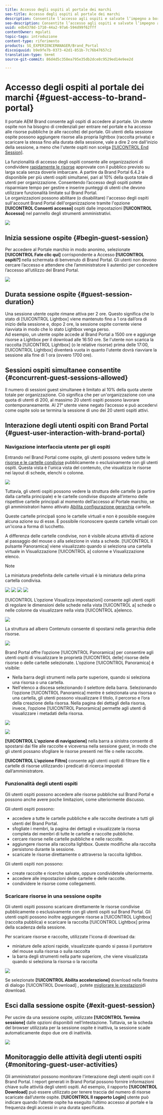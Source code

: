 ```yaml
---
title: Accesso degli ospiti al portale dei marchi
seo-title: Accesso degli ospiti al portale dei marchi
description: Consentite l’accesso agli ospiti e salvate l’impegno a bordo di numerosi utenti che non devono essere autenticati.
seo-description: Consentite l’accesso agli ospiti e salvate l’impegno a bordo di numerosi utenti che non devono essere autenticati.
uuid: edb4378d-1710-44a2-97a6-594d99f62fff
contentOwner: mgulati
topic-tags: introduzione
content-type: riferimento
products: SG_EXPERIENCEMANAGER/Brand_Portal
discoiquuid: b9e9fe7b-0373-42d1-851b-7c76b47657c2
translation-type: tm+mt
source-git-commit: 86d4d5c358ea795e35db2dce8c9529ed14e9ee2d

---
```



# Accesso degli ospiti al portale dei marchi {#guest-access-to-brand-portal}

Il portale AEM Brand consente agli ospiti di accedere al portale. Un utente ospite non ha bisogno di credenziali per entrare nel portale e ha accesso alle risorse pubbliche (e alle raccolte) del portale. Gli utenti della sessione ospite possono aggiungere risorse alla propria lightbox (raccolta privata) e scaricare la stessa fino alla durata della sessione, vale a dire 2 ore dall'inizio della sessione, a meno che l'utente ospiti non scelga [[!UICONTROL End Session]](#exit-guest-session).

La funzionalità di accesso degli ospiti consente alle organizzazioni di condividere [rapidamente le risorse](../using/brand-portal-sharing-folders.md#how-to-share-folders) approvate con il pubblico previsto su larga scala senza doverle imbarcare. A partire da Brand Portal 6.4.2 è disponibile per più utenti ospiti simultanei, pari al 10% della quota totale di utenti per organizzazione. Consentendo l’accesso degli ospiti potete risparmiare tempo per gestire e inserire punteggi di utenti che devono utilizzare funzionalità limitate sul Brand Portal.\
Le organizzazioni possono abilitare (o disabilitare) l'accesso degli ospiti sull'account Brand Portal dell'organizzazione tramite l'opzione **[!UICONTROL Consenti accesso]** ospiti dalle impostazioni **[!UICONTROL Accesso]** nel pannello degli strumenti amministrativi.

<!--
Comment Type: annotation
Last Modified By: mgulati
Last Modified Date: 2018-08-17T10:42:59.879-0400
Removed the first para: "AEM Assets Brand Portal allows public users to enter the portal anonymously and have restricted access to the allowed public resources as guests. Organization users with guest role need not seek access and authentication from administrators."
-->

![](assets/enable-guest-access.png)

## Inizia sessione ospite {#begin-guest-session}

Per accedere al Portale marchio in modo anonimo, selezionate **[!UICONTROL Fate clic qui]** corrispondente a Accesso **[!UICONTROL ospiti?]** nella schermata di benvenuto di Brand Portal. Gli utenti non devono cercare l’accesso e attendere che l’amministratore li autentici per concedere l’accesso all’utilizzo del Brand Portal.

![](assets/bp-login-screen.png)

## Durata sessione ospite {#guest-session-duration}

Una sessione utente ospite rimane attiva per 2 ore. Questo significa che lo stato di [!UICONTROL Lightbox] viene mantenuto fino a 1 ora dall’ora di inizio della sessione e, dopo 2 ore, la sessione ospite corrente viene riavviata in modo che lo stato Lightbox venga perso.\
Ad esempio, un utente ospite accede al Brand Portal a 1500 ore e aggiunge risorse a Lightbox per il download alle 16:50 ore. Se l'utente non scarica la raccolta [!UICONTROL Lightbox] (o le relative risorse) prima delle 17:00, [!UICONTROL Lightbox] diventerà vuota in quanto l'utente dovrà riavviare la sessione alla fine di 1 ora (ovvero 1700 ore).

## Sessioni ospiti simultanee consentite {#concurrent-guest-sessions-allowed}

Il numero di sessioni guest simultanee è limitato al 10% della quota utente totale per organizzazione. Ciò significa che per un'organizzazione con una quota di utenti di 200, al massimo 20 utenti ospiti possono lavorare contemporaneamente. Al 21° utente viene negato l’accesso e può accedervi come ospite solo se termina la sessione di uno dei 20 utenti ospiti attivi.

## Interazione degli utenti ospiti con Brand Portal {#guest-user-interaction-with-brand-portal}

### Navigazione interfaccia utente per gli ospiti

Entrando nel Brand Portal come ospite, gli utenti possono vedere tutte le [risorse e le cartelle condivise](../using/brand-portal-sharing-folders.md#sharefolders) pubblicamente o esclusivamente con gli utenti ospiti. Questa vista è l'unica vista del contenuto, che visualizza le risorse nei layout di schede, elenchi o colonne.

![](assets/disabled-folder-hierarchy1.png)

Tuttavia, gli utenti ospiti possono vedere la struttura delle cartelle (a partire dalla cartella principale) e le cartelle condivise disposte all’interno delle rispettive cartelle principali al momento dell’accesso al Portale marchio, se gli amministratori hanno attivato [Abilita configurazione gerarchia](../using/brand-portal-general-configuration.md#main-pars-header-1621071021) cartelle.

Queste cartelle principali sono le cartelle virtuali e non è possibile eseguire alcuna azione su di esse. È possibile riconoscere queste cartelle virtuali con un'icona a forma di lucchetto.

A differenza delle cartelle condivise, non è visibile alcuna attività di azione al passaggio del mouse o alla selezione in vista a schede. [!UICONTROL Il pulsante Panoramica] viene visualizzato quando si seleziona una cartella virtuale in Visualizzazione [!UICONTROL a] colonne e Visualizzazione elenco.

>[!NOTE]
>
>La miniatura predefinita delle cartelle virtuali è la miniatura della prima cartella condivisa.

![](assets/enabled-hierarchy1.png) ![](assets/hierarchy1-nonadmin.png) ![](assets/hierarchy-nonadmin.png) ![](assets/hierarchy2-nonadmin.png)

[!UICONTROL L’opzione Visualizza impostazioni] consente agli utenti ospiti di regolare le dimensioni delle schede nella vista [!UICONTROL a] schede o nelle colonne da visualizzare nella vista [!UICONTROL a]elenco.

![](assets/nav-guest-user.png)

La struttura ad albero  Contenuto consente di spostarsi nella gerarchia delle risorse.

![](assets/guest-login-ui.png)

Brand Portal offre l’opzione [!UICONTROL Panoramica] per consentire agli utenti ospiti di visualizzare le proprietà [!UICONTROL delle] risorse delle risorse o delle cartelle selezionate. L’opzione [!UICONTROL Panoramica] è visibile:

* Nella barra degli strumenti nella parte superiore, quando si seleziona una risorsa o una cartella.
* Nell'elenco a discesa selezionando il selettore della barra.
Selezionando l’opzione [!UICONTROL Panoramica] mentre è selezionata una risorsa o una cartella, gli utenti possono visualizzare il titolo, il percorso e l’ora della creazione della risorsa. Nella pagina dei dettagli della risorsa, invece, l’opzione [!UICONTROL Panoramica] permette agli utenti di visualizzare i metadati della risorsa.

![](assets/overview-option-1.png)

![](assets/overview-rail-selector-1.png)<br />

**[!UICONTROL L'opzione di navigazione]** nella barra a sinistra consente di spostarsi dai file alle raccolte e viceversa nella sessione guest, in modo che gli utenti possano sfogliare le risorse presenti nei file o nelle raccolte.

**[!UICONTROL L’opzione Filtro]** consente agli utenti ospiti di filtrare file e cartelle di risorse utilizzando i predicati di ricerca impostati dall’amministratore.

### Funzionalità degli utenti ospiti

Gli utenti ospiti possono accedere alle risorse pubbliche sul Brand Portal e possono anche avere poche limitazioni, come ulteriormente discusso.

Gli utenti ospiti possono:

* accedere a tutte le cartelle pubbliche e alle raccolte destinate a tutti gli utenti del Brand Portal.
* sfogliate i membri, la pagina dei dettagli e visualizzate la risorsa completa dei membri di tutte le cartelle e raccolte pubbliche.
* cercare risorse nelle cartelle pubbliche e nelle raccolte.
* aggiungere risorse alla raccolta lightbox. Queste modifiche alla raccolta persistono durante la sessione.
* scaricate le risorse direttamente o attraverso la raccolta lightbox.

Gli utenti ospiti non possono:

* create raccolte e ricerche salvate, oppure condividetele ulteriormente.
* accedere alle impostazioni delle cartelle e delle raccolte.
* condividere le risorse come collegamenti.

### Scaricare risorse in una sessione ospite

Gli utenti ospiti possono scaricare direttamente le risorse condivise pubblicamente o esclusivamente con gli utenti ospiti sul Brand Portal. Gli utenti ospiti possono inoltre aggiungere risorse a [!UICONTROL Lightbox] (raccolta pubblica) e scaricare la raccolta [!UICONTROL Lightbox] prima della scadenza della sessione.

Per scaricare risorse e raccolte, utilizzate l'icona di download da:

* miniature delle azioni rapide, visualizzate quando si passa il puntatore del mouse sulla risorsa o sulla raccolta
* la barra degli strumenti nella parte superiore, che viene visualizzata quando si seleziona la risorsa o la raccolta

![](assets/download-on-guest.png)

Se selezionate **[!UICONTROL Abilita accelerazione]** download nella finestra di dialogo [!UICONTROL Download] , potete [migliorare le prestazioni](../using/accelerated-download.md)di download.

## Esci dalla sessione ospite {#exit-guest-session}

Per uscire da una sessione ospite, utilizzate **[!UICONTROL Termina sessione]** dalle opzioni disponibili nell’intestazione. Tuttavia, se la scheda del browser utilizzata per la sessione ospite è inattiva, la sessione scade automaticamente dopo due ore di inattività.

![](assets/end-guest-session.png)

## Monitoraggio delle attività degli utenti ospiti {#monitoring-guest-user-activities}

Gli amministratori possono monitorare l'interazione degli utenti ospiti con il Brand Portal. I report generati in Brand Portal possono fornire informazioni chiave sulle attività degli utenti ospiti. Ad esempio, il rapporto **[!UICONTROL Download]** può essere utilizzato per tenere traccia del numero di risorse scaricate dall’utente ospite. **[!UICONTROL Il rapporto Login]** utente può indicare quando l’utente ospite ha eseguito l’ultimo accesso al portale e la frequenza degli accessi in una durata specificata.
